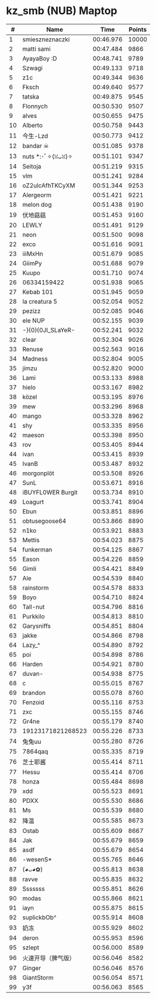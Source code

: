 # kz_smb (NUB) Maptop

|  # | Name | Time | Points |
|-------------- | -------------- | -------------- | -------------- | 
| 1 | smieszneznaczki | 00:46.976 | 10000 | 
| 2 | matti sami | 00:47.484 | 9866 | 
| 3 | AyayaBoy :D | 00:48.741 | 9789 | 
| 4 | Szwagi | 00:49.133 | 9718 | 
| 5 | z1c | 00:49.344 | 9636 | 
| 6 | Fksch | 00:49.640 | 9577 | 
| 7 | tatska | 00:49.875 | 9545 | 
| 8 | Flonnych | 00:50.530 | 9507 | 
| 9 | alves | 00:50.655 | 9475 | 
| 10 | Alberto | 00:50.758 | 9443 | 
| 11 | 今生-Lzd | 00:50.773 | 9412 | 
| 12 | bandar ☠ | 00:51.085 | 9378 | 
| 13 | nuts *:･ﾟ✧(ꈍᴗꈍ)✧ | 00:51.101 | 9347 | 
| 14 | Seitoja | 00:51.219 | 9315 | 
| 15 | vlm | 00:51.241 | 9284 | 
| 16 | oZ2ulcAfhTKCyXM | 00:51.344 | 9253 | 
| 17 | Alergeorm | 00:51.421 | 9221 | 
| 18 | melon dog | 00:51.438 | 9190 | 
| 19 | 伏地菇菇 | 00:51.453 | 9160 | 
| 20 | LEWLY | 00:51.491 | 9129 | 
| 21 | neon | 00:51.500 | 9098 | 
| 22 | exco | 00:51.616 | 9091 | 
| 23 | iiiMxHn | 00:51.679 | 9085 | 
| 24 | GiimPy | 00:51.688 | 9079 | 
| 25 | Kuupo | 00:51.710 | 9074 | 
| 26 | 06334159422 | 00:51.938 | 9065 | 
| 27 | Kebab 101 | 00:51.945 | 9059 | 
| 28 | la creatura 5 | 00:52.054 | 9052 | 
| 29 | pezizz | 00:52.085 | 9046 | 
| 30 | ele NUP | 00:52.155 | 9039 | 
| 31 | -}{0}{0JI_SLaYeR- | 00:52.241 | 9032 | 
| 32 | clear | 00:52.304 | 9026 | 
| 33 | Renuse | 00:52.563 | 9016 | 
| 34 | Madness | 00:52.804 | 9005 | 
| 35 | jimzu | 00:52.820 | 9000 | 
| 36 | Lami | 00:53.133 | 8988 | 
| 37 | hielo | 00:53.167 | 8982 | 
| 38 | közel | 00:53.195 | 8976 | 
| 39 | mew | 00:53.296 | 8968 | 
| 40 | mango | 00:53.328 | 8962 | 
| 41 | shy | 00:53.335 | 8956 | 
| 42 | maeson | 00:53.398 | 8950 | 
| 43 | rov | 00:53.405 | 8944 | 
| 44 | ivan | 00:53.415 | 8939 | 
| 45 | IvanB | 00:53.487 | 8932 | 
| 46 | morgonplöt | 00:53.508 | 8926 | 
| 47 | SunL | 00:53.671 | 8916 | 
| 48 | iBUYFL0WER Burgit | 00:53.734 | 8910 | 
| 49 | Loagurt | 00:53.741 | 8904 | 
| 50 | Ebun | 00:53.851 | 8896 | 
| 51 | obtusegoose64 | 00:53.866 | 8890 | 
| 52 | n1ko | 00:53.921 | 8883 | 
| 53 | Mettis | 00:54.023 | 8875 | 
| 54 | funkerman | 00:54.125 | 8867 | 
| 55 | Eason | 00:54.226 | 8859 | 
| 56 | Gimli | 00:54.421 | 8849 | 
| 57 | Ale | 00:54.539 | 8840 | 
| 58 | rainstorm | 00:54.578 | 8833 | 
| 59 | Boyo | 00:54.710 | 8824 | 
| 60 | Tall-nut | 00:54.796 | 8816 | 
| 61 | Purkkilo | 00:54.813 | 8810 | 
| 62 | Garysniffs | 00:54.851 | 8804 | 
| 63 | jakke | 00:54.866 | 8798 | 
| 64 | Lazy_^ | 00:54.890 | 8792 | 
| 65 | poi | 00:54.898 | 8786 | 
| 66 | Harden | 00:54.921 | 8780 | 
| 67 | duvan- | 00:54.938 | 8775 | 
| 68 | c | 00:55.015 | 8767 | 
| 69 | brandon | 00:55.078 | 8760 | 
| 70 | Fenzoid | 00:55.116 | 8753 | 
| 71 | zxc | 00:55.155 | 8746 | 
| 72 | Gr4ne | 00:55.179 | 8740 | 
| 73 | 19123171821268523 | 00:55.226 | 8733 | 
| 74 | 兔兔uu | 00:55.280 | 8726 | 
| 75 | 7864qaq | 00:55.335 | 8719 | 
| 76 | 芝士耶酱 | 00:55.414 | 8711 | 
| 77 | Hessu | 00:55.414 | 8706 | 
| 78 | honza | 00:55.484 | 8698 | 
| 79 | xdd | 00:55.523 | 8691 | 
| 80 | PDXX | 00:55.530 | 8686 | 
| 81 | Ms | 00:55.539 | 8680 | 
| 82 | 降温 | 00:55.585 | 8673 | 
| 83 | Ostab | 00:55.609 | 8667 | 
| 84 | Jak | 00:55.679 | 8659 | 
| 85 | asdf | 00:55.679 | 8654 | 
| 86 | -wesenS* | 00:55.765 | 8646 | 
| 87 | (◕ᴗ◕✿) | 00:55.813 | 8638 | 
| 88 | ravve | 00:55.835 | 8632 | 
| 89 | Sssssss | 00:55.851 | 8626 | 
| 90 | modas | 00:55.866 | 8621 | 
| 91 | iayn | 00:55.875 | 8615 | 
| 92 | suplickbOb^ | 00:55.914 | 8608 | 
| 93 | 奶冻 | 00:55.929 | 8602 | 
| 94 | deron | 00:55.953 | 8596 | 
| 95 | szlept | 00:56.000 | 8589 | 
| 96 | 火速开导（脾气版） | 00:56.046 | 8582 | 
| 97 | Ginger | 00:56.046 | 8576 | 
| 98 | GiantStorm | 00:56.054 | 8571 | 
| 99 | y3f | 00:56.063 | 8565 | 

